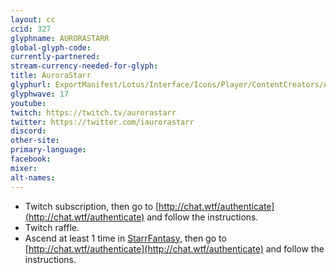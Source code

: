 ```yaml
---
layout: cc
ccid: 327
glyphname: AURORASTARR
global-glyph-code:
currently-partnered:
stream-currency-needed-for-glyph:
title: AuroraStarr
glyphurl: ExportManifest/Lotus/Interface/Icons/Player/ContentCreators/AuroraStarr.png
glyphwave: 17
youtube:
twitch: https://twitch.tv/aurorastarr
twitter: https://twitter.com/iaurorastarr
discord:
other-site:
primary-language:
facebook:
mixer:
alt-names:
---
```

* Twitch subscription, then go to [http://chat.wtf/authenticate](http://chat.wtf/authenticate) and follow the instructions.
* Twitch raffle.
* Ascend at least 1 time in [StarrFantasy](https://www.starrfantasy.com/), then go to [http://chat.wtf/authenticate](http://chat.wtf/authenticate) and follow the instructions.
